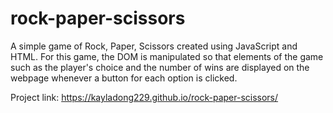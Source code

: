 # rock-paper-scissors
A simple game of Rock, Paper, Scissors created using JavaScript and HTML. For this game, the DOM is manipulated so that elements of the game such as the player's choice and the number of wins are displayed on the webpage whenever a button for each option is clicked.

Project link: https://kayladong229.github.io/rock-paper-scissors/